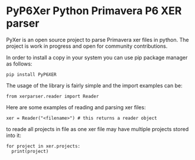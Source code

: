 # PyP6Xer Python Primavera P6 XER parser
PyXer is an open source project to parse Primavera xer files in python. The project is work in progress and open for community contributions. 

In order to install a copy in your system you can use pip package manager as follows:

``` 
pip install PyP6XER
```

The usage of the library is fairly simple and the import examples can be:

```
from xerparser.reader import Reader
```

Here are some examples of reading and parsing xer files:

```
xer = Reader("<filename>") # this returns a reader object  
```

to reade all projects in file as one xer file may have multiple projects stored into it:

```
for project in xer.projects:
  print(project)
```
